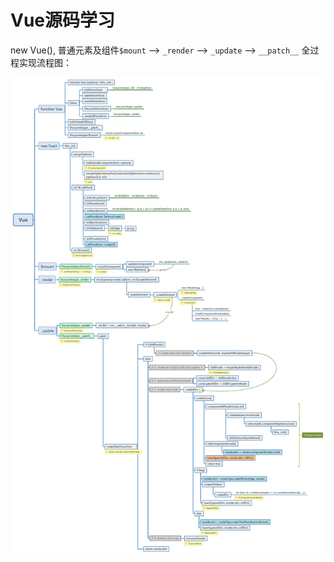 # Vue源码学习

new Vue(), 普通元素及组件`$mount` —> `_render` —> `_update` —> `__patch__` 全过程实现流程图：

![vue流程图](https://github.com/shepherd-dc/vue-source-code-study/raw/master/s-vue/assets/images/Vue.jpg)
